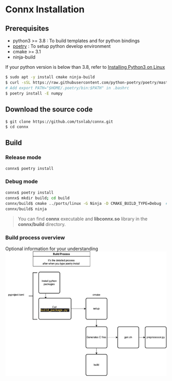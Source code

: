 # Connx Installation

## Prerequisites
 * python3 >= 3.8  : To build templates and for python bindings
 * [poetry][]      : To setup python develop environment
 * cmake >= 3.1
 * ninja-build

[poetry]: https://pypi.org/project/poetry/

If your python version is below than 3.8, refer to [Installing Python3 on Linux](https://docs.python-guide.org/starting/install3/linux/)
```sh
$ sudo apt -y install cmake ninja-build
$ curl -sSL https://raw.githubusercontent.com/python-poetry/poetry/master/get-poetry.py | python3
# Add export PATH="$HOME/.poetry/bin:$PATH" in .bashrc
$ poetry install -E numpy
```
## Download the source code
```
$ git clone https://github.com/tsnlab/connx.git
$ cd connx
```  

## Build
### Release mode
```
connx$ poetry install  
```
### Debug mode
~~~sh
connx$ poetry install                                                   # To install python dependencies
connx$ mkdir build; cd build                                            # Make build directory
connx/build$ cmake ../ports/linux -G Ninja -D CMAKE_BUILD_TYPE=Debug  # Generate build files with "Debug" mode
connx/build$ ninja                                                      # Compile
~~~

> You can find **connx** executable and **libconnx.so** library in the **connx/build** directory.  
  
### Build process overview
Optional information for your understanding
![Build Prcess](/assets/images/onnx_build.drawio.png)
